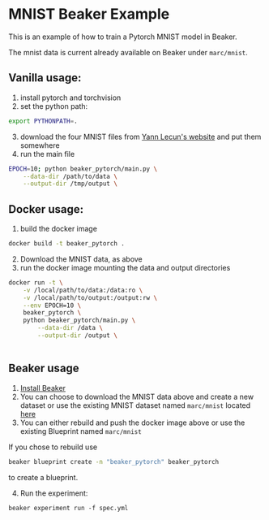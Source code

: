 # MNIST Beaker Example

This is an example of how to train a Pytorch MNIST model in Beaker.

The mnist data is current already available on Beaker under `marc/mnist`.

## Vanilla usage:

1. install pytorch and torchvision
2. set the python path:

```bash
export PYTHONPATH=.
```

3. download the four MNIST files from [Yann Lecun's website](http://yann.lecun.com/exdb/mnist/) and put them somewhere
4. run the main file

```bash
EPOCH=10; python beaker_pytorch/main.py \
    --data-dir /path/to/data \
    --output-dir /tmp/output \
```

## Docker usage:

1. build the docker image

```bash
docker build -t beaker_pytorch .
```

2. Download the MNIST data, as above
3. run the docker image mounting the data and output directories

```bash
docker run -t \
    -v /local/path/to/data:/data:ro \
    -v /local/path/to/output:/output:rw \
    --env EPOCH=10 \
    beaker_pytorch \
    python beaker_pytorch/main.py \
        --data-dir /data \
        --output-dir /output \
    
```

## Beaker usage

1. [Install Beaker](https://github.com/allenai/beaker/wiki/Getting-Started)
2. You can choose to download the MNIST data above and create a new dataset or use the existing MNIST dataset named
`marc/mnist` located [here](https://beaker.org/ds/ds_kf6v919aq7hk/details)
3. You can either rebuild and push the docker image above or use the existing Blueprint named `marc/mnist`

If you chose to rebuild use
```bash
beaker blueprint create -n "beaker_pytorch" beaker_pytorch
```
to create a blueprint.

4. Run the experiment:

```
beaker experiment run -f spec.yml
```
